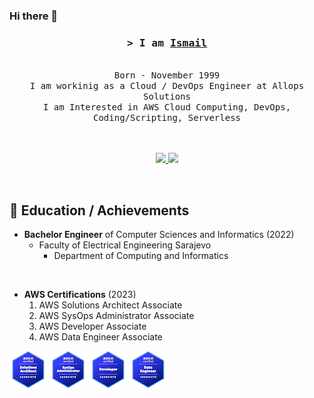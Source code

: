 ### Hi there 👋


<h3 align="center">
        <samp>&gt; I am
                <b><a target="_blank" href="https://www.linkedin.com/in/ismail-i%C4%8Danovi%C4%87-972b44122">Ismail </a></b>
        </samp>
</h3>


<p align="center"> 
  <samp>
    <a href="https://www.google.com/search?q=Saif+Al+Siam"></a>
    <br>
    Born - November 1999
    <br>
    I am workinig as a Cloud / DevOps Engineer at Allops Solutions </br>
     I am Interested in AWS Cloud Computing, DevOps, Coding/Scripting, Serverless  
    <br>
    <br>
    <br>
  </samp>
</p>

<p align="center">

 <a href="https://www.linkedin.com/in/ismail-i%C4%8Danovi%C4%87-972b44122" target="_blank">
 <img src="https://skillicons.dev/icons?i=linkedin" /> </a>
  <a href="https://www.credly.com/users/ismail-icanovic.790a4a29/badges" target="_blank">
 <img src="https://skillicons.dev/icons?i=aws" /> </a>
  
 
</p>
<br />
<h2>🌱 Education / Achievements </h2>

- __Bachelor Engineer__ of Computer Sciences and Informatics (2022)
    - Faculty of Electrical Engineering Sarajevo
        - Department of Computing and Informatics 
<br />

- **AWS Certifications** (2023)
    1. AWS Solutions Architect Associate  
    2. AWS SysOps Administrator Associate
    3. AWS Developer Associate
    4. AWS Data Engineer Associate


![aws-certified-solutions-architect-associate-2.png](images%2Faws-certified-solutions-architect-associate-2.png)
![aws-certified-sysops-administrator-associate-2.png](images%2Faws-certified-sysops-administrator-associate-2.png)
![aws-certified-developer-associate-2.png](images%2Faws-certified-developer-associate-2.png)
![aws-certified-data-engineer-associate.png](images%2Faws-certified-data-engineer-associate%20(2).png)
